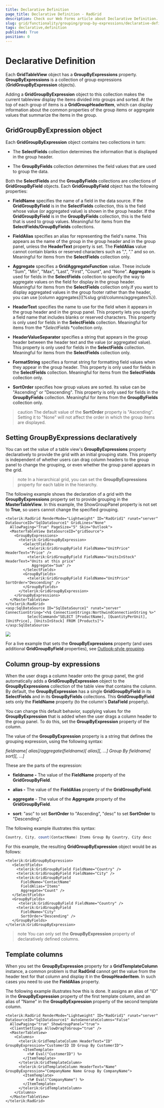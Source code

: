 ```yaml
---
title: Declarative Definition
page_title: Declarative Definition - RadGrid
description: Check our Web Forms article about Declarative Definition.
slug: grid/functionality/grouping/group-by-expressions/declarative-definition
tags: declarative,definition
published: True
position: 0
---
```


# Declarative Definition



Each **GridTableView** object has a **GroupByExpressions** property. **GroupByExpressions** is a collection of group expressions (**GridGroupByExpression** objects).

Adding a **GridGroupByExpression** object to this collection makes the current tableview display the items divided into groups and sorted. At the top of each group of items is a **GridGroupHeaderItem**, which can display information about the common properties of the group items or aggregate values that summarize the items in the group.

## GridGroupByExpression object

Each **GridGroupByExpression** object contains two collections in turn:

* The **SelectFields** collection determines the information that is displayed in the group header.

* The **GroupByFields** collection determines the field values that are used to group the data.

Both the **SelectFields** and the **GroupByFields** collections are collections of **GridGroupByField** objects. Each **GridGroupByField** object has the following properties:

* **FieldName** specifies the name of a field in the data source. If the **GridGroupByField** is in the **SelectFields** collection, this is the field whose value (or aggregated value) is shown in the group header. If the **GridGroupByField** is in the **GroupByFields** collection, this is the field that is used to group values. Meaningful for items from the **SelectFields/GroupByFields** collections.

* **FieldAlias** specifies an alias for representing the field's name. This appears as the name of the group in the group header and in the group panel, unless the **HeaderText** property is set. The **FieldAlias** value cannot contain blanks or reserved characters such as ",", "." and so on. Meaningful for items from the **SelectFields** collection only.

* **Aggregate** specifies a **GridAggregateFunction** value. These include "Sum", "Min", "Max", "Last", "First", "Count", and "None". **Aggregate** is used for fields in the **SelectFields** collection to specify the way to aggregate values on the field for display in the group header. Meaningful for items from the **SelectFields** collection only.If you want to display aggregated values in the group footer rather than the header, you can use [column aggregates]({%slug grid/columns/aggregates%}).

* **HeaderText** specifies the name to use for the field when it appears in the group header and in the group panel. This property lets you specify a field name that includes blanks or reserved characters. This property is only used for fields in the **SelectFields** collection. Meaningful for items from the **SelectFields* *collection only.

* **HeaderValueSeparator** specifies a string that appears in the group header between the header text and the value (or aggregated value). This property is only used for fields in the **SelectFields** collection. Meaningful for items from the **SelectFields** collection only.

* **FormatString** specifies a format string for formatting field values when they appear in the group header. This property is only used for fields in the **SelectFields** collection. Meaningful for items from the **SelectFields** collection only.

* **SortOrder** specifies how group values are sorted. Its value can be "Ascending" or "Descending". This property is only used for fields in the **GroupByFields** collection. Meaningful for items from the **GroupByFields** collection only.

>caution The default value of the **SortOrder** property is "Ascending". Setting it to "None" will not affect the order in which the group items are displayed.
>


## Setting GroupByExpressions declaratively

You can set the value of a table view's **GroupByExpressions** property declaratively to provide the grid with an initial grouping state. This property is independent of whether users can drag column headers to the group panel to change the grouping, or even whether the group panel appears in the grid.

>note In a hierarchical grid, you can set the **GroupByExpressions** property for each table in the hierarchy.
>


The following example shows the declaration of a grid with the **GroupByExpressions** property set to provide grouping in the **MasterTableView**. In this example, the ShowGroupPanel property is not set to **True**, so users cannot change the specified grouping.

````ASP.NET
<telerik:RadGrid RenderMode="Lightweight" ID="RadGrid1" runat="server" DataSourceID="SqlDataSource1" GridLines="None"
  AllowPaging="True" PageSize="5" Skin="Outlook">
  <MasterTableView DataSourceID="gridSource">
    <GroupByExpressions>
      <telerik:GridGroupByExpression>
        <SelectFields>
          <telerik:GridGroupByField FieldName="UnitPrice" HeaderText="Price" />
          <telerik:GridGroupByField FieldName="UnitsInStock" HeaderText="Units at this price"
            Aggregate="Sum" />
        </SelectFields>
        <GroupByFields>
          <telerik:GridGroupByField FieldName="UnitPrice" SortOrder="Descending" />
        </GroupByFields>
      </telerik:GridGroupByExpression>
    </GroupByExpressions>
  </MasterTableView>
</telerik:RadGrid>
<asp:SqlDataSource ID="SqlDataSource1" runat="server" ConnectionString="<%$ ConnectionStrings:NorthwindConnectionString %>"
          SelectCommand="SELECT [ProductName], [QuantityPerUnit], [UnitPrice], [UnitsInStock] FROM [Products]">
</asp:SqlDataSource>
````

![](images/grd_GroupByExpressions.png)

For a live example that sets the **GroupByExpressions** property (and uses additional **GridGroupByField** properties), see [Outlook-style grouping](https://demos.telerik.com/aspnet-ajax/Grid/Examples/GroupBy/OutlookStyle/DefaultCS.aspx).

## Column group-by expressions

When the user drags a column header onto the group panel, the grid automatically adds a **GridGroupByExpression** object to the **GroupByExpressions** collection of the table view that contains the column. By default, the **GroupByExpression** has a single **GridGroupByField** in its **SelectFields** and in its **GroupByFields** collections. This **GridGroupByField** sets only the **FieldName** property (to the column's **DataField** property).

You can change this default behavior, supplying values for the **GroupByExpression** that is added when the user drags a column header to the group panel. To do this, set the **GroupByExpression** property of the column.

The value of the **GroupByExpression** property is a string that defines the grouping expression, using the following syntax:

*fieldname[ alias]/aggregate(fieldname)[ alias][, ...] Group By fieldname[ sort][, ...]*

These are the parts of the expression:

* **fieldname -** The value of the **FieldName** property of the **GridGroupByField**.

* **alias -** The value of the **FieldAlias** property of the **GridGroupByField**.

* **aggregate** - The value of the **Aggregate** property of the **GridGroupByField**.

* **sort**: "asc" to set **SortOrder** to "Ascending", "desc" to set **SortOrder** to "Descending".

The following example illustrates this syntax:

````C#
Country, City, count(ContactName) Items Group By Country, City desc
````



For this example, the resulting **GridGroupByExpression** object would be as follows:

````ASP.NET
<telerik:GridGroupByExpression>
   <SelectFields>
     <telerik:GridGroupByField FieldName="Country" />
     <telerik:GridGroupByField FieldName="City" />
     <telerik:GridGroupByField
       FieldName="ContactName"
       FieldAlias="Items"
       Aggregate="Count" />
   </SelectFields>
   <GroupByFields>
      <telerik:GridGroupByField FieldName="Country" />
     <telerik:GridGroupByField
       FieldName="City"
       SortOrder="Descending" />
   </GroupByFields>
</telerik:GridGroupByExpression>
````



>note You can only set the **GroupByExpression** property of declaratively defined columns.
>


## Template columns

When you set the **GroupByExpression** property for a **GridTemplateColumn** instance, a common problem is that **RadGrid** cannot get the value from the header text for that column and display it in the **GroupHeaderItem**. In such cases you need to use the **FieldAlias** property.

The following example illustrates how this is done. It assigns an alias of "ID" in the **GroupByExpression** property of the first template column, and an alias of "Name" in the **GroupByExpression** property of the second template column.

````ASP.NET
<telerik:RadGrid RenderMode="Lightweight" ID="RadGrid1" runat="server" DataSourceID="SqlDataSource1" AutoGenerateColumns="False"
  AllowPaging="true" ShowGroupPanel="true">
  <ClientSettings AllowDragToGroup="true" />
  <MasterTableView>
    <Columns>
      <telerik:GridTemplateColumn HeaderText="ID" GroupByExpression="CustomerID ID Group By CustomerID">
        <ItemTemplate>
          <%# Eval("CustomerID") %>
        </ItemTemplate>
      </telerik:GridTemplateColumn>
      <telerik:GridTemplateColumn HeaderText="Name" GroupByExpression="CompanyName Name Group By CompanyName">
        <ItemTemplate>
          <%# Eval("CompanyName") %>
        </ItemTemplate>
      </telerik:GridTemplateColumn>
    </Columns>
  </MasterTableView>
</telerik:RadGrid>
````


